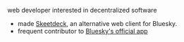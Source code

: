web developer interested in decentralized software

- made [Skeetdeck](https://github.com/mary-ext/langit), an alternative web client for Bluesky.
- frequent contributor to [Bluesky's official app](https://github.com/bluesky-social/social-app)
